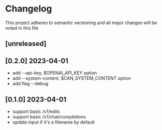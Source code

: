 # Changelog

This project adheres to semantic versioning and all major changes will
be noted in this file

## [unreleased]

## [0.2.0] 2023-04-01

- add --api-key, $OPENAI_API_KEY option
- add --system-content, $CAN_SYSTEM_CONTENT option
- add flag --debug 

## [0.1.0] 2023-04-01

- support basic /v1/edits
- support basic /v1/chat/completions
- update input if it's a filename by default
